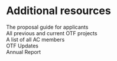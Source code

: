 # Additional resources

The proposal guide for applicants  
All previous and current OTF projects  
A list of all AC members  
OTF Updates  
Annual Report













